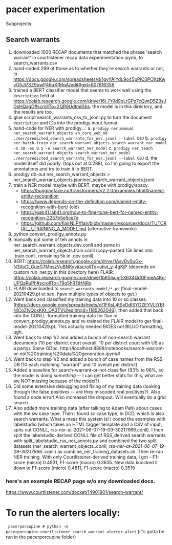 # pacer experimentation

Subprojects:

## Search warrants

1. downloaded 1000 RECAP documents that matched the phrase 'search warrant' in courtlistener recap data experimentation.ipynb, to search_warrants.csv
2. hand-coded 299 of those as to whether they're search warrants or not, in https://docs.google.com/spreadsheets/d/1gyYAlYdL9o45pPIC0POXzKwvO5Ji7SZ9uwP46uXfMqA/edit#gid=807616356
3. trained a BERT classifier model that seems to work well using the `description` field at https://colab.research.google.com/drive/16l_Fr9d9oLrGPz7cQwtD5Z3sJGsHQagD#scrollTo=2QR9UdtmiGbs. the model is in this directory, and the results are too.
4. glue script search_warrants_csv_to_jsonl.py to turn the document `description` and IDs into the prodigy input format.
6. hand-code for NER with prodigy...: 
   a. `prodigy ner.manual ner_search_warrant_objects en_core_web_md ./ner/predicted_search_warrants_for_ner.jsonl --label OBJ` 
   b. `prodigy ner.batch-train ner_search_warrant_objects search_warrant_ner_model -n 30 -es 0.5 -o search_warrant_ner_model` 
   c. `prodigy ner.teach ner_search_warrant_objects search_warrant_ner_model ./ner/predicted_search_warrants_for_ner.jsonl --label OBJ`
   d. the model itself did poorly. (tops out at 0.288), so I'm going to export the annotations and try to train it in BERT.
7. prodigy db-out ner_search_warrant_objects > ner_search_warrant_objects.jsonlner_search_warrant_objects.jsonl
6. train a NER model maybe with BERT, maybe with prodigy/spacy.
    - https://huggingface.co/transformers/v2.2.0/examples.html#named-entity-recognition
    - https://www.depends-on-the-definition.com/named-entity-recognition-with-bert/ (old)
    - https://gab41.lab41.org/how-to-fine-tune-bert-for-named-entity-recognition-2257b5e5ce7e
    - https://github.com/flairNLP/flair/blob/master/resources/docs/TUTORIAL_7_TRAINING_A_MODEL.md (alternative framewokr)
8. python convert_prodigy_annots.py
9. manually put some of teh annots in ner_search_warrant_objects.dev.conll and some in ner_search_warrant_objects.train.conll (copy-pasted 15k lines into .train.conll, remaining 5k in .dev.conll)
10. BERT: https://colab.research.google.com/drive/1AsvDvSuGx-N3XoDLGuqG7MnszVuBNKyv#scrollTo=uhvt_y-4gKjP (depends on custom run_ner.py in this directory here)
    FLAIR: https://colab.research.google.com/drive/1bK5lsugjEX6X4QdGFmeA4KglUPQaRuPh#scrollTo=79q5hRTtHNRq
11. FLAIR downloaded to `search_warrants_model/*.pt` (final-model-20210429.pt et seq. have multiple types of objects to get.)
12. Went back and classified my training data into 10 or so classes. (https://docs.google.com/spreadsheets/d/1F6sL4tSxDdISYDZEYVLtYBINlCoZIvQoxKKt_OA3TVU/edit#gid=1185262046), then added that back into the CONLL-formatted training data for flair in convert_prodigy_annots.py and re-trained the FLAIR model to get final-model-20210429.pt. This actually needed BIOES not BILUO formatting, ugh.
13. Went back to step 1/2 and added a bunch of non-search warrant documents (10 per district court overall, 10 per district court with US as a party). Same GDoc. http://localhost:8888/notebooks/search-warrant-or-not%20training%20data%20generation.ipynb#
14. Went back to step 1/2 and added a bunch of case names from the RSS DB (10 each matching "warrant" and 10 overall per district)
15. Added a baseline for search-warrant-or-not classifier (93% to 96%, so the model is doing *something* -- I can get better stats for this, what are we NOT missing because of the model?)
16. Did some extensive debugging and fixing of my training data (looking through the false positives -- are they miscoded real positives?). Also found a code error! Also increased the dropout. Will eventually do a grid search.
17. Also added more training data (after talking to Adam Pah) about cases with the sw case type. Then I found sc case type, in DCD, which is also search warrants. What a mess this system is! I coded the examples with labelstudio (which takes an HTML tagger template and a CSV of input, spits out CONLL, rss-ner-at-2021-06-07-19-09-30217966.conll). I then split the labelstudio-derived CONLL file of RSS_derived search warrants with split_labelstudio_rss_ner_annots.py and combined the two split datasets (ner_search_warrant_objects.*.conll, rss-ner-at-2021-06-07-19-09-30217966.*.conll) as combine_ner_training_datasets.sh. Then re-ran NER training. With only Courtlistener-derived training data, I got - F1-score (micro) 0.4831, F1-score (macro) 0.3635. New data knocked it down to F1-score (micro) 0.4811, F1-score (macro) 0.3519



### here's an example RECAP page w/o any downloaded docs.
https://www.courtlistener.com/docket/14901901/search-warrant/


# To run the alerters locally:

` pacerporcupine # python -m pacerporcupine.courtlistener_search_warrant_alerter.alert` (it's gotta be run in the pacerporcupine folder)